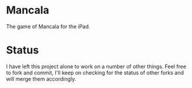 # Mancala

The game of Mancala for the iPad.

# Status

I have left this project alone to work on a number of other things. Feel free to fork and commit, I'll keep on checking for the status of other forks and will merge them accordingly.

